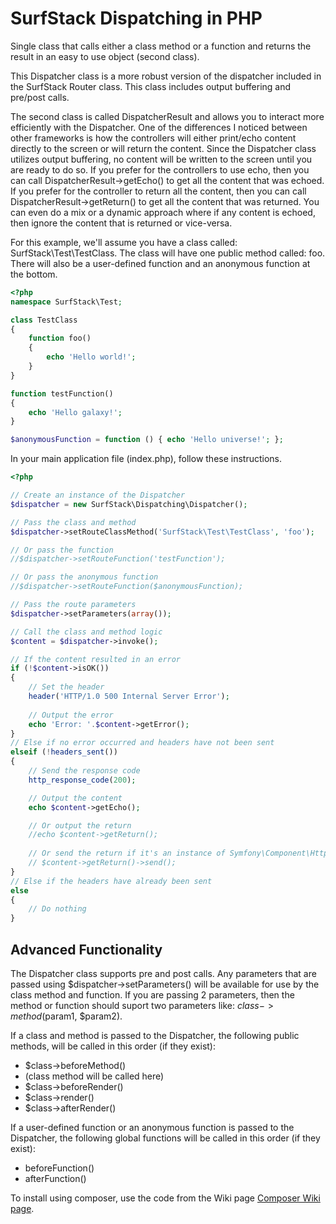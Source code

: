SurfStack Dispatching in PHP
========================

Single class that calls either a class method or a function and returns the
result in an easy to use object (second class).

This Dispatcher class is a more robust version of the dispatcher included in the
SurfStack Router class. This class includes output buffering and pre/post calls.

The second class is called DispatcherResult and allows you to interact more
efficiently with the Dispatcher. One of the differences I noticed between other
frameworks is how the controllers will either print/echo content directly to the
screen or will return the content. Since the Dispatcher class utilizes output
buffering, no content will be written to the screen until you are ready to do
so. If you prefer for the controllers to use echo, then you can call
DispatcherResult->getEcho() to get all the content that was echoed. If you
prefer for the controller to return all the content, then you can call
DispatcherResult->getReturn() to get all the content that was returned. You can
even do a mix or a dynamic approach where if any content is echoed, then ignore
the content that is returned or vice-versa.

For this example, we'll assume you have a class called: SurfStack\Test\TestClass.
The class will have one public method called: foo.
There will also be a user-defined function and an anonymous function at the
bottom.

```php
<?php
namespace SurfStack\Test;

class TestClass
{
    function foo()
    {
        echo 'Hello world!';
    }
}

function testFunction()
{
    echo 'Hello galaxy!';
}

$anonymousFunction = function () { echo 'Hello universe!'; };
```

In your main application file (index.php), follow these instructions.

```php
<?php

// Create an instance of the Dispatcher
$dispatcher = new SurfStack\Dispatching\Dispatcher();

// Pass the class and method
$dispatcher->setRouteClassMethod('SurfStack\Test\TestClass', 'foo');

// Or pass the function
//$dispatcher->setRouteFunction('testFunction');

// Or pass the anonymous function
//$dispatcher->setRouteFunction($anonymousFunction);

// Pass the route parameters
$dispatcher->setParameters(array());

// Call the class and method logic
$content = $dispatcher->invoke();

// If the content resulted in an error
if (!$content->isOK())
{
    // Set the header
    header('HTTP/1.0 500 Internal Server Error');
    
    // Output the error
    echo 'Error: '.$content->getError();
}
// Else if no error occurred and headers have not been sent
elseif (!headers_sent())
{
    // Send the response code
    http_response_code(200);

    // Output the content
    echo $content->getEcho();

    // Or output the return
    //echo $content->getReturn();
    
    // Or send the return if it's an instance of Symfony\Component\HttpFoundation\Response
    // $content->getReturn()->send();
}
// Else if the headers have already been sent
else
{
    // Do nothing
}

```

Advanced Functionality
----------------------

The Dispatcher class supports pre and post calls. Any parameters that are
passed using $dispatcher->setParameters() will be available for use by the 
class method and function. If you are passing 2 parameters, then the method or
function should suport two parameters like: $class->method($param1, $param2).

If a class and method is passed to the Dispatcher, the following public methods,
will be called in this order (if they exist):
* $class->beforeMethod()
* (class method will be called here)
* $class->beforeRender()
* $class->render()
* $class->afterRender()

If a user-defined function or an anonymous function is passed to the Dispatcher,
the following global functions will be called in this order (if they exist):
* beforeFunction()
* afterFunction()

To install using composer, use the code from the Wiki page [Composer Wiki page](../../wiki/Composer).
